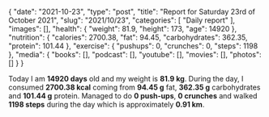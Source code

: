 {
    "date": "2021-10-23",
    "type": "post",
    "title": "Report for Saturday 23rd of October 2021",
    "slug": "2021\/10\/23",
    "categories": [
        "Daily report"
    ],
    "images": [],
    "health": {
        "weight": 81.9,
        "height": 173,
        "age": 14920
    },
    "nutrition": {
        "calories": 2700.38,
        "fat": 94.45,
        "carbohydrates": 362.35,
        "protein": 101.44
    },
    "exercise": {
        "pushups": 0,
        "crunches": 0,
        "steps": 1198
    },
    "media": {
        "books": [],
        "podcast": [],
        "youtube": [],
        "movies": [],
        "photos": []
    }
}

Today I am <strong>14920 days</strong> old and my weight is <strong>81.9 kg</strong>. During the day, I consumed <strong>2700.38 kcal</strong> coming from <strong>94.45 g</strong> fat, <strong>362.35 g</strong> carbohydrates and <strong>101.44 g</strong> protein. Managed to do <strong>0 push-ups</strong>, <strong>0 crunches</strong> and walked <strong>1198 steps</strong> during the day which is approximately <strong>0.91 km</strong>.